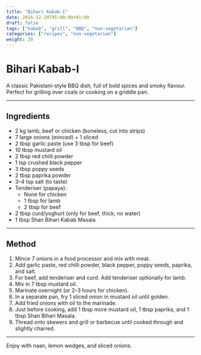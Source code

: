```yaml
---
title: "Bihari Kabab-I"
date: 2016-12-20T05:00:00+01:00
draft: false
tags: ["kabab", "grill", "BBQ", "non-vegetarian"]
categories: ["recipes", "non-vegetarian"]
weight: 20
---
```


# Bihari Kabab-I

A classic Pakistani-style BBQ dish, full of bold spices and smoky flavour. Perfect for grilling over coals or cooking on a griddle pan.

---

## Ingredients

- 2 kg lamb, beef or chicken (boneless, cut into strips)  
- 7 large onions (minced) + 1 sliced  
- 2 tbsp garlic paste (use 3 tbsp for beef)  
- 10 tbsp mustard oil  
- 2 tbsp red chilli powder  
- 1 tsp crushed black pepper  
- 3 tbsp poppy seeds  
- 2 tbsp paprika powder  
- 3–4 tsp salt (to taste)  
- Tenderiser (papaya):  
  - None for chicken  
  - 1 tbsp for lamb  
  - 2 tbsp for beef  
- 2 tbsp curd/yoghurt (only for beef, thick, no water)  
- 1 tbsp Shan Bihari Kabab Masala  

---

## Method

1. Mince 7 onions in a food processor and mix with meat.  
2. Add garlic paste, red chilli powder, black pepper, poppy seeds, paprika, and salt.  
3. For beef, add tenderiser and curd. Add tenderiser optionally for lamb.  
4. Mix in 7 tbsp mustard oil.  
5. Marinate overnight (or 2–3 hours for chicken).  
6. In a separate pan, fry 1 sliced onion in mustard oil until golden.  
7. Add fried onions with oil to the marinade.  
8. Just before cooking, add 1 tbsp more mustard oil, 1 tbsp paprika, and 1 tbsp Shan Bihari Masala.  
9. Thread onto skewers and grill or barbecue until cooked through and slightly charred.

---

Enjoy with naan, lemon wedges, and sliced onions.
